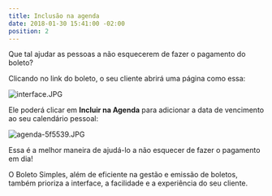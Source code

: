 ```yaml
---
title: Inclusão na agenda
date: 2018-01-30 15:41:00 -02:00
position: 2
---
```


Que tal ajudar as pessoas a não esquecerem de fazer o pagamento do boleto?

Clicando no link do boleto, o seu cliente abrirá uma página como essa:

![interface.JPG](/uploads/interface.JPG)

Ele poderá clicar em **Incluir na Agenda** para adicionar a data de vencimento ao seu calendário pessoal:

![agenda-5f5539.JPG](/uploads/agenda-5f5539.JPG)

Essa é a melhor maneira de ajudá-lo a não esquecer de fazer o pagamento em dia!

O Boleto Simples, além de eficiente na gestão e emissão de boletos, também prioriza a interface, a facilidade e a experiência do seu cliente.